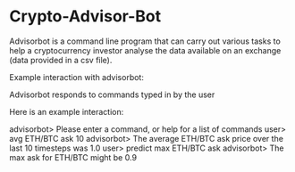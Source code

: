 # Crypto-Advisor-Bot

Advisorbot is a command line program that can carry out various tasks to help a cryptocurrency
investor analyse the data available on an exchange (data provided in a csv file).

Example interaction with advisorbot:

Advisorbot responds to commands typed in by the user

Here is an example interaction:

advisorbot> Please enter a command, or help for a list of commands
user> avg ETH/BTC ask 10
advisorbot> The average ETH/BTC ask price over the last 10 timesteps was 1.0
user> predict max ETH/BTC ask
advisorbot> The max ask for ETH/BTC might be 0.9
